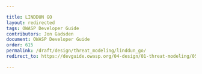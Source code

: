 ```yaml
---

title: LINDDUN GO
layout: redirected
tags: OWASP Developer Guide
contributors: Jon Gadsden
document: OWASP Developer Guide
order: 615
permalink: /draft/design/threat_modeling/linddun_go/
redirect_to: https://devguide.owasp.org/04-design/01-threat-modeling/05-linddun-go/

---
```

